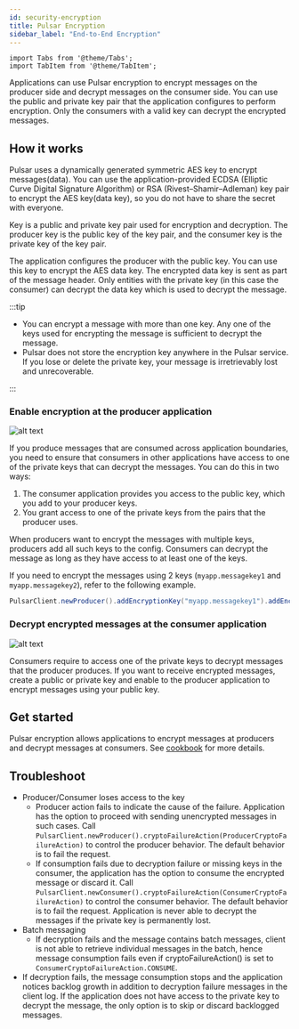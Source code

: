 ```yaml
---
id: security-encryption
title: Pulsar Encryption
sidebar_label: "End-to-End Encryption"
---
```


````mdx-code-block
import Tabs from '@theme/Tabs';
import TabItem from '@theme/TabItem';
````

Applications can use Pulsar encryption to encrypt messages on the producer side and decrypt messages on the consumer side. You can use the public and private key pair that the application configures to perform encryption. Only the consumers with a valid key can decrypt the encrypted messages.

## How it works

Pulsar uses a dynamically generated symmetric AES key to encrypt messages(data). You can use the application-provided ECDSA (Elliptic Curve Digital Signature Algorithm) or RSA (Rivest–Shamir–Adleman) key pair to encrypt the AES key(data key), so you do not have to share the secret with everyone.

Key is a public and private key pair used for encryption and decryption. The producer key is the public key of the key pair, and the consumer key is the private key of the key pair.

The application configures the producer with the public key. You can use this key to encrypt the AES data key. The encrypted data key is sent as part of the message header. Only entities with the private key (in this case the consumer) can decrypt the data key which is used to decrypt the message.

:::tip

* You can encrypt a message with more than one key. Any one of the keys used for encrypting the message is sufficient to decrypt the message.
* Pulsar does not store the encryption key anywhere in the Pulsar service. If you lose or delete the private key, your message is irretrievably lost and unrecoverable.

:::

### Enable encryption at the producer application

![alt text](/assets/pulsar-encryption-producer.jpg "Pulsar Encryption Producer")

If you produce messages that are consumed across application boundaries, you need to ensure that consumers in other applications have access to one of the private keys that can decrypt the messages. You can do this in two ways:
1. The consumer application provides you access to the public key, which you add to your producer keys.
2. You grant access to one of the private keys from the pairs that the producer uses. 

When producers want to encrypt the messages with multiple keys, producers add all such keys to the config. Consumers can decrypt the message as long as they have access to at least one of the keys.

If you need to encrypt the messages using 2 keys (`myapp.messagekey1` and `myapp.messagekey2`), refer to the following example.

```java
PulsarClient.newProducer().addEncryptionKey("myapp.messagekey1").addEncryptionKey("myapp.messagekey2");
```

### Decrypt encrypted messages at the consumer application

![alt text](/assets/pulsar-encryption-consumer.jpg "Pulsar Encryption Consumer")

Consumers require to access one of the private keys to decrypt messages that the producer produces. If you want to receive encrypted messages, create a public or private key and enable to the producer application to encrypt messages using your public key.

## Get started

Pulsar encryption allows applications to encrypt messages at producers and decrypt messages at consumers. See [cookbook](cookbooks-encryption.md) for more details.


## Troubleshoot

* Producer/Consumer loses access to the key
  * Producer action fails to indicate the cause of the failure. Application has the option to proceed with sending unencrypted messages in such cases. Call `PulsarClient.newProducer().cryptoFailureAction(ProducerCryptoFailureAction)` to control the producer behavior. The default behavior is to fail the request.
  * If consumption fails due to decryption failure or missing keys in the consumer, the application has the option to consume the encrypted message or discard it. Call `PulsarClient.newConsumer().cryptoFailureAction(ConsumerCryptoFailureAction)` to control the consumer behavior. The default behavior is to fail the request. Application is never able to decrypt the messages if the private key is permanently lost.
* Batch messaging
  * If decryption fails and the message contains batch messages, client is not able to retrieve individual messages in the batch, hence message consumption fails even if cryptoFailureAction() is set to `ConsumerCryptoFailureAction.CONSUME`.
* If decryption fails, the message consumption stops and the application notices backlog growth in addition to decryption failure messages in the client log. If the application does not have access to the private key to decrypt the message, the only option is to skip or discard backlogged messages.

